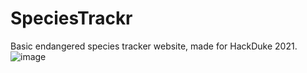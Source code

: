 # SpeciesTrackr
Basic endangered species tracker website, made for HackDuke 2021.
![image](https://user-images.githubusercontent.com/70787342/138565440-273b9c0f-f6d0-4b8e-a881-e274cb656a74.png)
